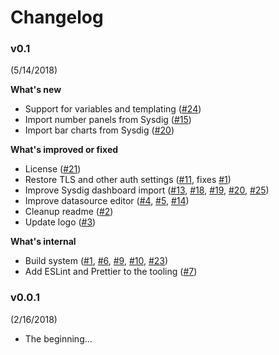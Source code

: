 # Changelog

### v0.1
(5/14/2018)

**What's new**

* Support for variables and templating ([#24](https://github.com/draios/grafana-sysdig-datasource/pull/24))
* Import number panels from Sysdig ([#15](https://github.com/draios/grafana-sysdig-datasource/pull/15))
* Import bar charts from Sysdig ([#20](https://github.com/draios/grafana-sysdig-datasource/pull/20))

**What's improved or fixed**

* License ([#21](https://github.com/draios/grafana-sysdig-datasource/pull/21))
* Restore TLS and other auth settings ([#11](https://github.com/draios/grafana-sysdig-datasource/pull/11), fixes [#1](https://github.com/draios/grafana-sysdig-datasource/issues/1))
* Improve Sysdig dashboard import ([#13](https://github.com/draios/grafana-sysdig-datasource/pull/13), [#18](https://github.com/draios/grafana-sysdig-datasource/pull/18), [#19](https://github.com/draios/grafana-sysdig-datasource/pull/19), [#20](https://github.com/draios/grafana-sysdig-datasource/pull/20), [#25](https://github.com/draios/grafana-sysdig-datasource/pull/25))
* Improve datasource editor ([#4](https://github.com/draios/grafana-sysdig-datasource/pull/4), [#5](https://github.com/draios/grafana-sysdig-datasource/pull/5), [#14](https://github.com/draios/grafana-sysdig-datasource/pull/14))
* Cleanup readme ([#2](https://github.com/draios/grafana-sysdig-datasource/pull/2))
* Update logo ([#3](https://github.com/draios/grafana-sysdig-datasource/pull/3))

**What's internal**

* Build system ([#1](https://github.com/draios/grafana-sysdig-datasource/pull/1), [#6](https://github.com/draios/grafana-sysdig-datasource/pull/6), [#9](https://github.com/draios/grafana-sysdig-datasource/pull/9), [#10](https://github.com/draios/grafana-sysdig-datasource/pull/10), [#23](https://github.com/draios/grafana-sysdig-datasource/pull/23))
* Add ESLint and Prettier to the tooling ([#7](https://github.com/draios/grafana-sysdig-datasource/pull/7))


### v0.0.1
(2/16/2018)

* The beginning...
